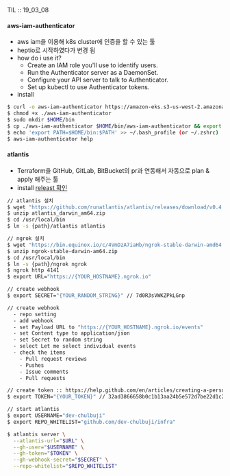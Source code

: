 TIL :: 19_03_08

#### aws-iam-authenticator
- aws iam을 이용해 k8s cluster에 인증을 할 수 있는 툴
- heptio로 시작하였다가 변경 됨
- how do i use it?
  - Create an IAM role you'll use to identify users.
  - Run the Authenticator server as a DaemonSet.
  - Configure your API server to talk to Authenticator.
  - Set up kubectl to use Authenticator tokens.
- install 
```sh
$ curl -o aws-iam-authenticator https://amazon-eks.s3-us-west-2.amazonaws.com/1.11.5/2018-12-06/bin/darwin/amd64/aws-iam-authenticator
$ chmod +x ./aws-iam-authenticator
$ sudo mkdir $HOME/bin
$ cp ./aws-iam-authenticator $HOME/bin/aws-iam-authenticator && export PATH=$HOME/bin:$PATH
$ echo 'export PATH=$HOME/bin:$PATH' >> ~/.bash_profile (or ~/.zshrc)
$ aws-iam-authenticator help
```



#### atlantis
- Terraform을 GitHub, GitLab, BitBucket의 pr과 연동해서 자동으로 plan & apply 해주는 툴
- install [releast 확인](https://github.com/runatlantis/atlantis/releases)
```sh
// atlantis 설치
$ wget "https://github.com/runatlantis/atlantis/releases/download/v0.4.15/atlantis_darwin_amd64.zip"
$ unzip atlantis_darwin_am64.zip
$ cd /usr/local/bin
$ ln -s {path}/atlantis atlantis

// ngrok 설치
$ wget "https://bin.equinox.io/c/4VmDzA7iaHb/ngrok-stable-darwin-amd64.zip"
$ unzip ngrok-stable-darwin-am64.zip
$ cd /usr/local/bin
$ ln -s {path}/ngrok ngrok
$ ngrok http 4141
$ export URL="https://{YOUR_HOSTNAME}.ngrok.io"

// create webhook
$ export SECRET="{YOUR_RANDOM_STRING}" // 7d0R3sVWKZPkLGnp

// create webhook 
  - repo setting
  - add webhook
  - set Payload URL to "https://{YOUR_HOSTNAME}.ngrok.io/events"
  - set Content type to application/json
  - set Secret to random string
  - select Let me select individual events
  - check the items
    - Pull request reviews
    - Pushes
    - Issue comments
    - Pull requests

// create token :: https://help.github.com/en/articles/creating-a-personal-access-token-for-the-command-line#creating-a-token
$ export TOKEN="{YOUR_TOKEN}" // 32ad3866658b0c1b13aa24b5e572d7be22d1c241

// start atlantis
$ export USERNAME="dev-chulbuji"
$ export REPO_WHITELIST="github.com/dev-chulbuji/infra"

$ atlantis server \
  --atlantis-url="$URL" \
  --gh-user="$USERNAME" \
  --gh-token="$TOKEN" \
  --gh-webhook-secret="$SECRET" \
  --repo-whitelist="$REPO_WHITELIST"
```